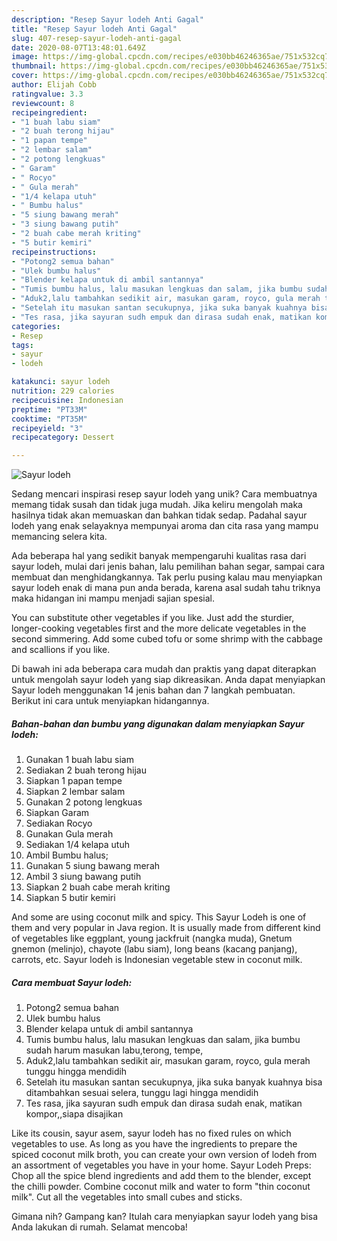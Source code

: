 ```yaml
---
description: "Resep Sayur lodeh Anti Gagal"
title: "Resep Sayur lodeh Anti Gagal"
slug: 407-resep-sayur-lodeh-anti-gagal
date: 2020-08-07T13:48:01.649Z
image: https://img-global.cpcdn.com/recipes/e030bb46246365ae/751x532cq70/sayur-lodeh-foto-resep-utama.jpg
thumbnail: https://img-global.cpcdn.com/recipes/e030bb46246365ae/751x532cq70/sayur-lodeh-foto-resep-utama.jpg
cover: https://img-global.cpcdn.com/recipes/e030bb46246365ae/751x532cq70/sayur-lodeh-foto-resep-utama.jpg
author: Elijah Cobb
ratingvalue: 3.3
reviewcount: 8
recipeingredient:
- "1 buah labu siam"
- "2 buah terong hijau"
- "1 papan tempe"
- "2 lembar salam"
- "2 potong lengkuas"
- " Garam"
- " Rocyo"
- " Gula merah"
- "1/4 kelapa utuh"
- " Bumbu halus"
- "5 siung bawang merah"
- "3 siung bawang putih"
- "2 buah cabe merah kriting"
- "5 butir kemiri"
recipeinstructions:
- "Potong2 semua bahan"
- "Ulek bumbu halus"
- "Blender kelapa untuk di ambil santannya"
- "Tumis bumbu halus, lalu masukan lengkuas dan salam, jika bumbu sudah harum masukan labu,terong, tempe,"
- "Aduk2,lalu tambahkan sedikit air, masukan garam, royco, gula merah tunggu hingga mendidih"
- "Setelah itu masukan santan secukupnya, jika suka banyak kuahnya bisa ditambahkan sesuai selera, tunggu lagi hingga mendidih"
- "Tes rasa, jika sayuran sudh empuk dan dirasa sudah enak, matikan kompor,,siapa disajikan"
categories:
- Resep
tags:
- sayur
- lodeh

katakunci: sayur lodeh 
nutrition: 229 calories
recipecuisine: Indonesian
preptime: "PT33M"
cooktime: "PT35M"
recipeyield: "3"
recipecategory: Dessert

---
```



![Sayur lodeh](https://img-global.cpcdn.com/recipes/e030bb46246365ae/751x532cq70/sayur-lodeh-foto-resep-utama.jpg)

Sedang mencari inspirasi resep sayur lodeh yang unik? Cara membuatnya memang tidak susah dan tidak juga mudah. Jika keliru mengolah maka hasilnya tidak akan memuaskan dan bahkan tidak sedap. Padahal sayur lodeh yang enak selayaknya mempunyai aroma dan cita rasa yang mampu memancing selera kita.

Ada beberapa hal yang sedikit banyak mempengaruhi kualitas rasa dari sayur lodeh, mulai dari jenis bahan, lalu pemilihan bahan segar, sampai cara membuat dan menghidangkannya. Tak perlu pusing kalau mau menyiapkan sayur lodeh enak di mana pun anda berada, karena asal sudah tahu triknya maka hidangan ini mampu menjadi sajian spesial.

You can substitute other vegetables if you like. Just add the sturdier, longer-cooking vegetables first and the more delicate vegetables in the second simmering. Add some cubed tofu or some shrimp with the cabbage and scallions if you like.


Di bawah ini ada beberapa cara mudah dan praktis yang dapat diterapkan untuk mengolah sayur lodeh yang siap dikreasikan. Anda dapat menyiapkan Sayur lodeh menggunakan 14 jenis bahan dan 7 langkah pembuatan. Berikut ini cara untuk menyiapkan hidangannya.

<!--inarticleads1-->

##### Bahan-bahan dan bumbu yang digunakan dalam menyiapkan Sayur lodeh:

1. Gunakan 1 buah labu siam
1. Sediakan 2 buah terong hijau
1. Siapkan 1 papan tempe
1. Siapkan 2 lembar salam
1. Gunakan 2 potong lengkuas
1. Siapkan  Garam
1. Sediakan  Rocyo
1. Gunakan  Gula merah
1. Sediakan 1/4 kelapa utuh
1. Ambil  Bumbu halus;
1. Gunakan 5 siung bawang merah
1. Ambil 3 siung bawang putih
1. Siapkan 2 buah cabe merah kriting
1. Siapkan 5 butir kemiri


And some are using coconut milk and spicy. This Sayur Lodeh is one of them and very popular in Java region. It is usually made from different kind of vegetables like eggplant, young jackfruit (nangka muda), Gnetum gnemon (melinjo), chayote (labu siam), long beans (kacang panjang), carrots, etc. Sayur lodeh is Indonesian vegetable stew in coconut milk. 

<!--inarticleads2-->

##### Cara membuat Sayur lodeh:

1. Potong2 semua bahan
1. Ulek bumbu halus
1. Blender kelapa untuk di ambil santannya
1. Tumis bumbu halus, lalu masukan lengkuas dan salam, jika bumbu sudah harum masukan labu,terong, tempe,
1. Aduk2,lalu tambahkan sedikit air, masukan garam, royco, gula merah tunggu hingga mendidih
1. Setelah itu masukan santan secukupnya, jika suka banyak kuahnya bisa ditambahkan sesuai selera, tunggu lagi hingga mendidih
1. Tes rasa, jika sayuran sudh empuk dan dirasa sudah enak, matikan kompor,,siapa disajikan


Like its cousin, sayur asem, sayur lodeh has no fixed rules on which vegetables to use. As long as you have the ingredients to prepare the spiced coconut milk broth, you can create your own version of lodeh from an assortment of vegetables you have in your home. Sayur Lodeh Preps: Chop all the spice blend ingredients and add them to the blender, except the chilli powder. Combine coconut milk and water to form &#34;thin coconut milk&#34;. Cut all the vegetables into small cubes and sticks. 

Gimana nih? Gampang kan? Itulah cara menyiapkan sayur lodeh yang bisa Anda lakukan di rumah. Selamat mencoba!

